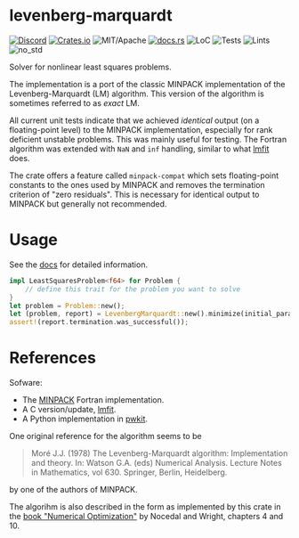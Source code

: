 # levenberg-marquardt

[![Discord][dci]][dcl] [![Crates.io][ci]][cl] ![MIT/Apache][li] [![docs.rs][di]][dl] ![LoC][lo] ![Tests][btl] ![Lints][bll] ![no_std][bnl]

[ci]: https://img.shields.io/crates/v/levenberg-marquardt.svg
[cl]: https://crates.io/crates/levenberg-marquardt/

[li]: https://img.shields.io/crates/l/specs.svg?maxAge=2592000

[di]: https://docs.rs/levenberg-marquardt/badge.svg
[dl]: https://docs.rs/levenberg-marquardt/

[lo]: https://tokei.rs/b1/github/rust-cv/levenberg-marquardt?category=code

[dci]: https://img.shields.io/discord/550706294311485440.svg?logo=discord&colorB=7289DA
[dcl]: https://discord.gg/d32jaam

[btl]: https://github.com/rust-cv/levenberg-marquardt/workflows/unit%20tests/badge.svg
[bll]: https://github.com/rust-cv/levenberg-marquardt/workflows/lints/badge.svg
[bnl]: https://github.com/rust-cv/levenberg-marquardt/workflows/no-std/badge.svg

Solver for nonlinear least squares problems.

The implementation is a port of the classic MINPACK implementation of the
Levenberg-Marquardt (LM) algorithm. This version of the algorithm is sometimes referred
to as _exact_ LM.

All current unit tests indicate that we achieved _identical_ output (on a floating-point level)
to the MINPACK implementation, especially for rank deficient unstable problems.
This was mainly useful for testing.
The Fortran algorithm was extended with `NaN` and `inf` handling, similar to what [lmfit][lmfit] does.

The crate offers a feature called `minpack-compat` which sets floating-point constants
to the ones used by MINPACK and removes the termination criterion of "zero residuals".
This is necessary for identical output to MINPACK but generally not recommended.

# Usage

See the [docs](https://docs.rs/levenberg-marquardt/) for detailed information.

```rust
impl LeastSquaresProblem<f64> for Problem {
    // define this trait for the problem you want to solve
}
let problem = Problem::new();
let (problem, report) = LevenbergMarquardt::new().minimize(initial_params, problem);
assert!(report.termination.was_successful());
```

# References

Sofware:

- The [MINPACK](https://www.netlib.org/minpack/) Fortran implementation.
- A C version/update, [lmfit][lmfit].
- A Python implementation in [pwkit](https://github.com/pkgw/pwkit/blob/master/pwkit/lmmin.py).

One original reference for the algorithm seems to be

> Moré J.J. (1978) The Levenberg-Marquardt algorithm: Implementation and theory. In: Watson G.A. (eds) Numerical Analysis. Lecture Notes in Mathematics, vol 630. Springer, Berlin, Heidelberg.

by one of the authors of MINPACK.

The algorihm is also described in the form as
implemented by this crate in the [book "Numerical Optimization"](https://link.springer.com/book/10.1007%2F978-0-387-40065-5) by Nocedal and Wright, chapters 4 and 10.

[lmfit]: https://github.com/pkgw/pwkit/blob/master/pwkit/lmmin.py